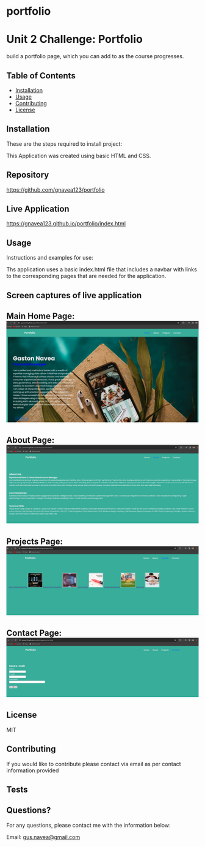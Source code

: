 # portfolio
# Unit 2 Challenge: Portfolio

 build a portfolio page, which you can add to as the course progresses.

 ## Table of Contents

- [Installation](#installation)
- [Usage](#usage)
- [Contributing](#contributing)
- [License](#license)

## Installation

These are the steps required to install project:

This Application was created using basic HTML and CSS.

## Repository
https://github.com/gnavea123/portfolio

## Live Application
https://gnavea123.github.io/portfolio/index.html


## Usage

Instructions and examples for use:

Ths application uses a basic index.html file that includes a navbar with links to the corresponding pages that are needed for the application.

## Screen captures of live application

Main Home Page:
![alt text](portfolio-home.png)
----------------------------------------
About Page:
![alt text](portfolio-about.png)
----------------------------------------
Projects Page:
![alt text](portfolio-projects.png)
----------------------------------------
Contact Page:
![alt text](portfolio-contact.png) 
----------------------------------------

## License

MIT

## Contributing

If you would like to contribute please contact via email as per contact information provided

## Tests


## Questions?

For any questions, please contact me with the information below:

Email: gus.navea@gmail.com
